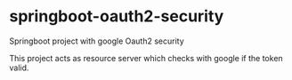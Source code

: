 # springboot-oauth2-security
Springboot project with google Oauth2 security

This project acts as resource server which checks with google if the token valid.
